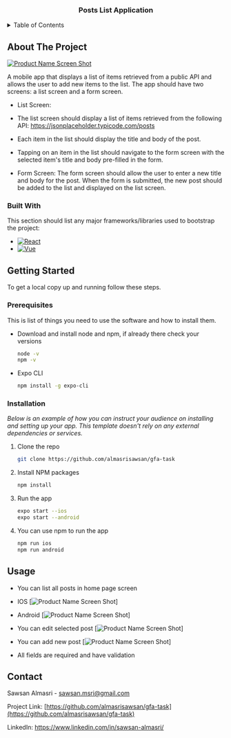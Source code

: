 
<!-- PROJECT LOGO -->
<br />
<div align="center">

  <h3 align="center">Posts List Application</h3>
</div>

<!-- TABLE OF CONTENTS -->
<details>
  <summary>Table of Contents</summary>
  <ol>
    <li>
      <a href="#about-the-project">About The Project</a>
      <ul>
        <li><a href="#built-with">Built With</a></li>
      </ul>
    </li>
    <li>
      <a href="#getting-started">Getting Started</a>
      <ul>
        <li><a href="#prerequisites">Prerequisites</a></li>
        <li><a href="#installation">Installation</a></li>
      </ul>
    </li>
    <li><a href="#usage">Usage</a></li>
    <li><a href="#contact">Contact</a></li>

  </ol>
</details>

<!-- ABOUT THE PROJECT -->
## About The Project

[![Product Name Screen Shot][product-screenshot]](https://example.com)

A mobile app that displays a list of items retrieved from a public API and allows the user to
add new items to the list. The app should have two screens: a list screen and a form screen.

* List Screen:

* The list screen should display a list of items retrieved from the following API:
<https://jsonplaceholder.typicode.com/posts>

* Each item in the list should display the title and body of the post.
* Tapping on an item in the list should navigate to the form screen with the selected item's
title and body pre-filled in the form.

* Form Screen:
The form screen should allow the user to enter a new title and body for the post.
When the form is submitted, the new post should be added to the list and displayed on the list
screen.

### Built With

This section should list any major frameworks/libraries used to bootstrap the project:

* [![React][React.js]][React-url]
* [![Vue][Base.js]][Base-url]

<!-- GETTING STARTED -->
## Getting Started

To get a local copy up and running follow these steps.

### Prerequisites

This is list of things you need to use the software and how to install them.

* Download and install node and npm, if already there check your versions

  ```sh
  node -v
  npm -v
  ```

* Expo CLI

  ```sh
  npm install -g expo-cli
  ```

### Installation

_Below is an example of how you can instruct your audience on installing and setting up your app. This template doesn't rely on any external dependencies or services._

1. Clone the repo

   ```sh
   git clone https://github.com/almasrisawsan/gfa-task
   ```

2. Install NPM packages

   ```sh
   npm install
   ```

3. Run the app

   ```sh
   expo start --ios
   expo start --android
   ```

4. You can use npm to run the app

   ```sh
   npm run ios
   npm run android
   ```  

<!-- USAGE EXAMPLES -->
## Usage

* You can list all posts in home page screen
* IOS
[![Product Name Screen Shot][home-screenshot]]

* Android
[![Product Name Screen Shot][android-screenshot]]

* You can edit selected post
[![Product Name Screen Shot][edit-screenshot]]

* You can add new post
[![Product Name Screen Shot][add-screenshot]]

* All fields are required and have validation

<!-- CONTACT -->
## Contact

Sawsan Almasri - <sawsan.msri@gmail.com>

Project Link: [https://github.com/almasrisawsan/gfa-task](https://github.com/almasrisawsan/gfa-task)

LinkedIn: <https://www.linkedin.com/in/sawsan-almasri/>

<!-- MARKDOWN LINKS & IMAGES -->
<!-- https://www.markdownguide.org/basic-syntax/#reference-style-links -->
[product-screenshot]: assets/home-screen.png
[home-screenshot]: assets/home-screen.png
[android-screenshot]: assets/android-screen.png
[edit-screenshot]: assets/edit-screen.png
[add-screenshot]: assets/add-screen.png
[React.js]: https://img.shields.io/badge/React-React%20Native-black
[React-url]: https://reactnative.dev/
[Base.js]: https://img.shields.io/badge/React-Native%20Base-blue
[Base-url]: https://nativebase.io/
